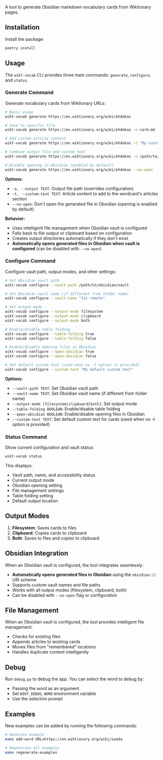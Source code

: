 A tool to generate Obsidian markdown vocabulary cards from Wiktionary pages.

## Installation

Install the package:

```bash
poetry install
```

## Usage

The `wikt-vocab` CLI provides three main commands: `generate`, `configure`, and `status`.

### Generate Command

Generate vocabulary cards from Wiktionary URLs:

```bash
# Basic usage
wikt-vocab generate https://en.wiktionary.org/wiki/ehdokas

# Save to specific file
wikt-vocab generate https://en.wiktionary.org/wiki/ehdokas -o card.md

# Add custom article content
wikt-vocab generate https://en.wiktionary.org/wiki/ehdokas -t "My custom article content"

# Combine output file and custom text
wikt-vocab generate https://en.wiktionary.org/wiki/ehdokas -o /path/to/card.md -t "Custom content"

# Disable opening in Obsidian (enabled by default)
wikt-vocab generate https://en.wiktionary.org/wiki/ehdokas --no-open
```

**Options:**
- `-o, --output TEXT`: Output file path (overrides configuration)
- `-t, --custom-text TEXT`: Article content to add to the wordcard's articles section
- `--no-open`: Don't open the generated file in Obsidian (opening is enabled by default)

**Behavior:**
- Uses intelligent file management when Obsidian vault is configured
- Falls back to file output or clipboard based on configuration
- Creates output directories automatically if they don't exist
- **Automatically opens generated files in Obsidian when vault is configured** (can be disabled with `--no-open`)

### Configure Command

Configure vault path, output modes, and other settings:

```bash
# Set Obsidian vault path
wikt-vocab configure --vault-path /path/to/obsidian/vault

# Set Obsidian vault name (if different from folder name)
wikt-vocab configure --vault-name "1st remote"

# Set output mode
wikt-vocab configure --output-mode filesystem
wikt-vocab configure --output-mode clipboard
wikt-vocab configure --output-mode both

# Enable/disable table folding
wikt-vocab configure --table-folding true
wikt-vocab configure --table-folding false

# Enable/disable opening files in Obsidian
wikt-vocab configure --open-obsidian true
wikt-vocab configure --open-obsidian false

# Set default custom text (used when no -t option is provided)
wikt-vocab configure --custom-text "My default custom text"
```

**Options:**
- `--vault-path TEXT`: Set Obsidian vault path
- `--vault-name TEXT`: Set Obsidian vault name (if different from folder name)
- `--output-mode [filesystem|clipboard|both]`: Set output mode
- `--table-folding BOOLEAN`: Enable/disable table folding
- `--open-obsidian BOOLEAN`: Enable/disable opening files in Obsidian
- `--custom-text TEXT`: Set default custom text for cards (used when no -t option is provided)

### Status Command

Show current configuration and vault status:

```bash
wikt-vocab status
```

This displays:
- Vault path, name, and accessibility status
- Current output mode
- Obsidian opening setting
- File management settings
- Table folding setting
- Default output location

## Output Modes

1. **Filesystem**: Saves cards to files
2. **Clipboard**: Copies cards to clipboard
3. **Both**: Saves to files and copies to clipboard

## Obsidian Integration

When an Obsidian vault is configured, the tool integrates seamlessly:
- **Automatically opens generated files in Obsidian** using the `obsidian://` URI scheme
- Supports custom vault names and file paths
- Works with all output modes (filesystem, clipboard, both)
- Can be disabled with `--no-open` flag or configuration

## File Management

When an Obsidian vault is configured, the tool provides intelligent file management:
- Checks for existing files
- Appends articles to existing cards
- Moves files from "remembered" locations
- Handles duplicate content intelligently

## Debug

Run `debug.py` to debug the app. You can select the word to debug by:
- Passing the word as an argument
- Set `WIKT_DEBUG_WORD` environment variable
- Use the selection prompt

## Examples

New examples can be added by running the following commands:

```bash
# Generate example
make add-word URL=https://en.wiktionary.org/wiki/saada
```

```bash
# Regenerate all examples
make regenerate-examples
```
